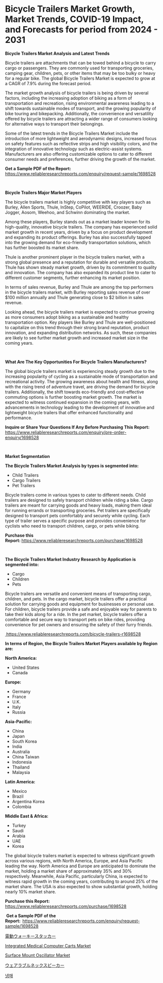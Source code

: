 <p><h1>Bicycle Trailers Market Growth, Market Trends, COVID-19 Impact, and Forecasts for period from 2024 - 2031</h1></p><p><strong>Bicycle Trailers Market Analysis and Latest Trends</strong></p>
<p><p>Bicycle trailers are attachments that can be towed behind a bicycle to carry cargo or passengers. They are commonly used for transporting groceries, camping gear, children, pets, or other items that may be too bulky or heavy for a regular bike. The global Bicycle Trailers Market is expected to grow at a CAGR of 7.9% during the forecast period.</p><p>The market growth analysis of bicycle trailers is being driven by several factors, including the increasing adoption of biking as a form of transportation and recreation, rising environmental awareness leading to a shift towards sustainable modes of transport, and the growing popularity of bike touring and bikepacking. Additionally, the convenience and versatility offered by bicycle trailers are attracting a wider range of consumers looking for alternative ways to transport their belongings.</p><p>Some of the latest trends in the Bicycle Trailers Market include the introduction of more lightweight and aerodynamic designs, increased focus on safety features such as reflective strips and high visibility colors, and the integration of innovative technology such as electric-assist systems. Manufacturers are also offering customizable options to cater to different consumer needs and preferences, further driving the growth of the market.</p></p>
<p><strong>Get a Sample PDF of the Report:&nbsp;</strong> <a href="https://www.reliableresearchreports.com/enquiry/request-sample/1698528">https://www.reliableresearchreports.com/enquiry/request-sample/1698528</a></p>
<p>&nbsp;</p>
<p><strong>Bicycle Trailers Major Market Players</strong></p>
<p><p>The bicycle trailers market is highly competitive with key players such as Burley, Allen Sports, Thule, InStep, CoPilot, WEERIDE, Croozer, Baby Jogger, Aosom, Weehoo, and Schwinn dominating the market. </p><p>Among these players, Burley stands out as a market leader known for its high-quality, innovative bicycle trailers. The company has experienced solid market growth in recent years, driven by a focus on product development and expanding its product offerings. Burley has also successfully tapped into the growing demand for eco-friendly transportation solutions, which has further boosted its market share.</p><p>Thule is another prominent player in the bicycle trailers market, with a strong global presence and a reputation for durable and versatile products. Thule has shown steady market growth, driven by its commitment to quality and innovation. The company has also expanded its product line to cater to different customer segments, further enhancing its market position.</p><p>In terms of sales revenue, Burley and Thule are among the top performers in the bicycle trailers market, with Burley reporting sales revenue of over $100 million annually and Thule generating close to $2 billion in sales revenue.</p><p>Looking ahead, the bicycle trailers market is expected to continue growing as more consumers adopt biking as a sustainable and healthy transportation option. Key players like Burley and Thule are well-positioned to capitalize on this trend through their strong brand reputation, product innovation, and expanding distribution networks. As such, these companies are likely to see further market growth and increased market size in the coming years.</p></p>
<p>&nbsp;</p>
<p><strong>What Are The Key Opportunities For Bicycle Trailers Manufacturers?</strong></p>
<p><p>The global bicycle trailers market is experiencing steady growth due to the increasing popularity of cycling as a sustainable mode of transportation and recreational activity. The growing awareness about health and fitness, along with the rising trend of adventure travel, are driving the demand for bicycle trailers. Additionally, the shift towards eco-friendly and cost-effective commuting options is further boosting market growth. The market is expected to witness continued expansion in the coming years, with advancements in technology leading to the development of innovative and lightweight bicycle trailers that offer enhanced functionality and performance.</p></p>
<p><strong>Inquire or Share Your Questions If Any Before Purchasing This Report:</strong> <a href="https://www.reliableresearchreports.com/enquiry/pre-order-enquiry/1698528">https://www.reliableresearchreports.com/enquiry/pre-order-enquiry/1698528</a></p>
<p>&nbsp;</p>
<p><strong>Market Segmentation</strong></p>
<p><strong>The Bicycle Trailers Market Analysis by types is segmented into:</strong></p>
<p><ul><li>Child Trailers</li><li>Cargo Trailers</li><li>Pet Trailers</li></ul></p>
<p><p>Bicycle trailers come in various types to cater to different needs. Child trailers are designed to safely transport children while riding a bike. Cargo trailers are meant for carrying goods and heavy loads, making them ideal for running errands or transporting groceries. Pet trailers are specifically designed to transport pets comfortably and securely while cycling. Each type of trailer serves a specific purpose and provides convenience for cyclists who need to transport children, cargo, or pets while biking.</p></p>
<p><strong>Purchase this Report:&nbsp;</strong><a href="https://www.reliableresearchreports.com/purchase/1698528">https://www.reliableresearchreports.com/purchase/1698528</a></p>
<p>&nbsp;</p>
<p><strong>The Bicycle Trailers Market Industry Research by Application is segmented into:</strong></p>
<p><ul><li>Cargo</li><li>Children</li><li>Pets</li></ul></p>
<p><p>Bicycle trailers are versatile and convenient means of transporting cargo, children, and pets. In the cargo market, bicycle trailers offer a practical solution for carrying goods and equipment for businesses or personal use. For children, bicycle trailers provide a safe and enjoyable way for parents to take their kids along for a ride. In the pet market, bicycle trailers offer a comfortable and secure way to transport pets on bike rides, providing convenience for pet owners and ensuring the safety of their furry friends.</p></p>
<p><a href="https://www.reliableresearchreports.com/bicycle-trailers-r1698528">&nbsp;https://www.reliableresearchreports.com/bicycle-trailers-r1698528</a></p>
<p><strong>In terms of Region, the Bicycle Trailers Market Players available by Region are:</strong></p>
<p>
    <p> <strong> North America: </strong>
        <ul>
            <li>United States</li>
            <li>Canada</li>
        </ul>
        </p> 
    <p> <strong> Europe: </strong>
        <ul>
            <li>Germany</li>
            <li>France</li>
            <li>U.K.</li>
            <li>Italy</li>
            <li>Russia</li>
        </ul>
        </p> 
    <p> <strong> Asia-Pacific: </strong>
        <ul>
            <li>China</li>
            <li>Japan</li>
            <li>South Korea</li>
            <li>India</li>
            <li>Australia</li>
            <li>China Taiwan</li>
            <li>Indonesia</li>
            <li>Thailand</li>
            <li>Malaysia</li>
        </ul>
        </p> 
    <p> <strong> Latin America: </strong>
        <ul>
            <li>Mexico</li>
            <li>Brazil</li>
            <li>Argentina Korea</li>
            <li>Colombia</li>
        </ul>
        </p> 
    <p> <strong> Middle East & Africa: </strong>
        <ul>
            <li>Turkey</li>
            <li>Saudi</li>
            <li>Arabia</li>
            <li>UAE</li>
            <li>Korea</li>
        </ul>
    </p>
    </p>
<p><p>The global bicycle trailers market is expected to witness significant growth across various regions, with North America, Europe, and Asia Pacific leading the way. North America and Europe are anticipated to dominate the market, holding a market share of approximately 35% and 30% respectively. Meanwhile, Asia Pacific, particularly China, is expected to witness rapid growth in the coming years, contributing to around 25% of the market share. The USA is also expected to show substantial growth, holding nearly 10% market share.</p></p>
<p><strong>Purchase this Report: </strong><a href="https://www.reliableresearchreports.com/purchase/1698528">https://www.reliableresearchreports.com/purchase/1698528</a></p>
<p>&nbsp;<strong>Get a Sample PDF of the Report:&nbsp;&nbsp;</strong><a href="https://www.reliableresearchreports.com/enquiry/request-sample/1698528">https://www.reliableresearchreports.com/enquiry/request-sample/1698528</a></p>
<p><strong></strong></p>
<p><p><a href="https://github.com/BrionnaBoyle/Market-Research-Report-List-1/blob/main/551098165644.md">電動ウォーキースタッカー</a></p><p><a href="https://www.linkedin.com/pulse/integrated-medical-computer-carts-market-outlook-industry-ckfuf">Integrated Medical Computer Carts Market</a></p><p><a href="https://www.linkedin.com/pulse/surface-mount-oscillator-market-report-reveals-latest-trends-ckq9c">Surface Mount Oscillator Market</a></p><p><a href="https://medium.com/@addiehirthe05/%E6%AC%A1%E3%81%AE%E6%96%87%E7%AB%A0%E3%82%92%E6%97%A5%E6%9C%AC%E8%AA%9E%E3%81%AB%E7%BF%BB%E8%A8%B3%E3%81%97%E3%81%BE%E3%81%99-%E3%82%A6%E3%82%A7%E3%82%A2%E3%83%A9%E3%83%96%E3%83%AB%E3%83%8D%E3%83%83%E3%82%AF%E3%82%B9%E3%83%94%E3%83%BC%E3%82%AB%E3%83%BC%E5%B8%82%E5%A0%B4%E3%81%AE%E3%83%A1%E3%83%88%E3%83%AA%E3%82%AF%E3%82%B9%E3%81%AE%E8%A7%A3%E8%AA%AD-%E5%B8%82%E5%A0%B4%E3%82%B7%E3%82%A7%E3%82%A2-%E3%83%88%E3%83%AC%E3%83%B3%E3%83%89-%E6%88%90%E9%95%B7%E3%83%91%E3%82%BF%E3%83%BC%E3%83%B3-8f7b5ba8d60d">ウェアラブルネックスピーカー</a></p><p><a href="https://medium.com/@wheelgg5674537/%EB%83%89%EB%A7%A4-%EC%8B%9C%EC%9E%A5-%EB%B6%84%EC%84%9D-%EA%B8%80%EB%A1%9C%EB%B2%8C-%EC%82%B0%EC%97%85-%EC%A0%84%EB%A7%9D-%EB%B0%8F-%EC%98%88%EC%B8%A1-2024%EB%85%84%EB%B6%80%ED%84%B0-2031%EB%85%84%EA%B9%8C%EC%A7%80-dbf184df144a">냉매</a></p></p>